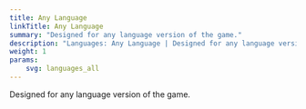 ```yaml
---
title: Any Language
linkTitle: Any Language
summary: "Designed for any language version of the game."
description: "Languages: Any Language | Designed for any language version of the game."
weight: 1
params:
    svg: languages_all
---
```


Designed for any language version of the game.